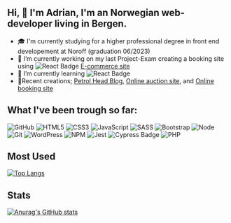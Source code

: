 ## Hi, 👋 I'm Adrian, I'm an Norwegian web-developer living in Bergen.

- 🎓  I'm currently studying for a higher professional degree in front end developement at Noroff (graduation 06/2023)
- 🔭 I’m currently working on my last Project-Exam creating a booking site using ![React Badge](https://img.shields.io/badge/React-61DAFB?logo=react&logoColor=000&style=for-the-badge) [E-commerce site](https://github.com/adrianBrands/projcet-exam-2)
- 🌱 I’m currently learning ![React Badge](https://img.shields.io/badge/React-61DAFB?logo=react&logoColor=000&style=for-the-badge)
-  :hammer:Recent creations; [Petrol Head Blog](https://roaring-pothos-bbe0ee.netlify.app/index.html), [Online auction site](https://resilient-elf-b6a418.netlify.app/index.html), and [Online booking site](https://endearing-squirrel-90a49e.netlify.app/)

## What I've been trough so far:

![GitHub](https://img.shields.io/badge/GitHub-100000?style=for-the-badge&logo=github&logoColor=white)
![HTML5](https://img.shields.io/badge/html5-%23E34F26.svg?style=for-the-badge&logo=html5&logoColor=white)
![CSS3](https://img.shields.io/badge/css3-%231572B6.svg?style=for-the-badge&logo=css3&logoColor=white)
![JavaScript](https://img.shields.io/badge/javascript-%23323330.svg?style=for-the-badge&logo=javascript&logoColor=%23F7DF1E)
![SASS](https://img.shields.io/badge/Sass-CC6699?style=for-the-badge&logo=sass&logoColor=white)
![Bootstrap](https://img.shields.io/badge/Bootstrap-563D7C?style=for-the-badge&logo=bootstrap&logoColor=white)
![Node](https://img.shields.io/badge/Node.js-43853D?style=for-the-badge&logo=node.js&logoColor=white)
![Git](https://img.shields.io/badge/GIT-E44C30?style=for-the-badge&logo=git&logoColor=white)
![WordPress](https://img.shields.io/badge/Wordpress-21759B?style=for-the-badge&logo=wordpress&logoColor=white)
![NPM](https://img.shields.io/badge/npm-CB3837?style=for-the-badge&logo=npm&logoColor=white)
![Jest](https://img.shields.io/badge/Jest-323330?style=for-the-badge&logo=Jest&logoColor=white)
![Cypress Badge](https://img.shields.io/badge/Cypress-17202C?logo=cypress&logoColor=fff&style=for-the-badge)
![PHP](https://img.shields.io/badge/PHP-777BB4?style=for-the-badge&logo=php&logoColor=white)

## Most Used
[![Top Langs](https://github-readme-stats.vercel.app/api/top-langs/?username=adrianBrands)](https://github.com/anuraghazra/github-readme-stats)

## Stats
[![Anurag's GitHub stats](https://github-readme-stats.vercel.app/api?username=adrianBrands)](https://github.com/anuraghazra/github-readme-stats)


